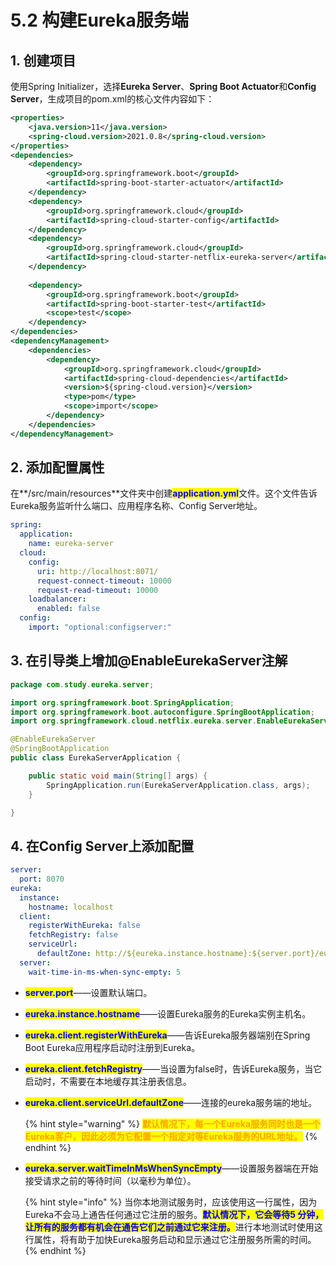 # 5.2 构建Eureka服务端

## 1. 创建项目

使用Spring Initializer，选择**Eureka Server**、**Spring Boot Actuator**和**Config Server**，生成项目的pom.xml的核心文件内容如下：

```xml
<properties>
    <java.version>11</java.version>
    <spring-cloud.version>2021.0.8</spring-cloud.version>
</properties>
<dependencies>
    <dependency>
        <groupId>org.springframework.boot</groupId>
        <artifactId>spring-boot-starter-actuator</artifactId>
    </dependency>
    <dependency>
        <groupId>org.springframework.cloud</groupId>
        <artifactId>spring-cloud-starter-config</artifactId>
    </dependency>
    <dependency>
        <groupId>org.springframework.cloud</groupId>
        <artifactId>spring-cloud-starter-netflix-eureka-server</artifactId>
    </dependency>
    
    <dependency>
        <groupId>org.springframework.boot</groupId>
        <artifactId>spring-boot-starter-test</artifactId>
        <scope>test</scope>
    </dependency>
</dependencies>
<dependencyManagement>
    <dependencies>
        <dependency>
            <groupId>org.springframework.cloud</groupId>
            <artifactId>spring-cloud-dependencies</artifactId>
            <version>${spring-cloud.version}</version>
            <type>pom</type>
            <scope>import</scope>
        </dependency>
    </dependencies>
</dependencyManagement>
```

## 2. 添加配置属性

在**/src/main/resources**文件夹中创建<mark style="color:blue;">**application.yml**</mark>文件。这个文件告诉Eureka服务监听什么端口、应用程序名称、Config Server地址。

```yaml
spring:
  application:
    name: eureka-server
  cloud:
    config:
      uri: http://localhost:8071/
      request-connect-timeout: 10000
      request-read-timeout: 10000
    loadbalancer:
      enabled: false
  config:
    import: "optional:configserver:"
```

## 3. 在引导类上增加@EnableEurekaServer注解

```java
package com.study.eureka.server;

import org.springframework.boot.SpringApplication;
import org.springframework.boot.autoconfigure.SpringBootApplication;
import org.springframework.cloud.netflix.eureka.server.EnableEurekaServer;

@EnableEurekaServer
@SpringBootApplication
public class EurekaServerApplication {

    public static void main(String[] args) {
        SpringApplication.run(EurekaServerApplication.class, args);
    }

}
```

## 4. 在Config Server上添加配置

```yaml
server:
  port: 8070
eureka:
  instance:
    hostname: localhost
  client:
    registerWithEureka: false
    fetchRegistry: false
    serviceUrl:
      defaultZone: http://${eureka.instance.hostname}:${server.port}/eureka/
  server:
    wait-time-in-ms-when-sync-empty: 5
```

* <mark style="color:blue;">**server.port**</mark>——设置默认端口。
* <mark style="color:blue;">**eureka.instance.hostname**</mark>——设置Eureka服务的Eureka实例主机名。
* <mark style="color:blue;">**eureka.client.registerWithEureka**</mark>——告诉Eureka服务器端别在Spring Boot Eureka应用程序启动时注册到Eureka。
* <mark style="color:blue;">**eureka.client.fetchRegistry**</mark>——当设置为false时，告诉Eureka服务，当它启动时，不需要在本地缓存其注册表信息。
*   <mark style="color:blue;">**eureka.client.serviceUrl.defaultZone**</mark>——连接的eureka服务端的地址。

    {% hint style="warning" %}
    <mark style="color:orange;">**默认情况下，每一个Eureka服务同时也是一个Eureka客户，因此必须为它配置一个指定对等Eureka服务的URL地址。**</mark>
    {% endhint %}
*   <mark style="color:blue;">**eureka.server.waitTimeInMsWhenSyncEmpty**</mark>——设置服务器端在开始接受请求之前的等待时间（以毫秒为单位）。

    {% hint style="info" %}
    当你本地测试服务时，应该使用这一行属性，因为Eureka不会马上通告任何通过它注册的服务。<mark style="color:blue;">**默认情况下，它会等待5 分钟，让所有的服务都有机会在通告它们之前通过它来注册。**</mark>进行本地测试时使用这行属性，将有助于加快Eureka服务启动和显示通过它注册服务所需的时间。
    {% endhint %}
